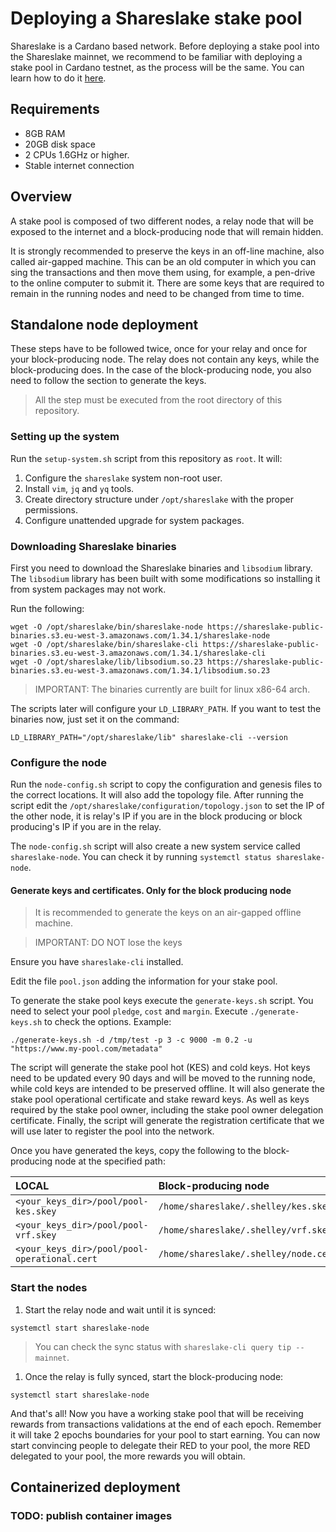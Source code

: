 # Deploying a Shareslake stake pool

Shareslake is a Cardano based network. Before deploying a stake pool into the Shareslake mainnet, we recommend to be familiar with deploying a stake pool in Cardano testnet, as the process will be the same. You can learn how to do it [here](https://developers.cardano.org/docs/stake-pool-course/).

## Requirements

- 8GB RAM
- 20GB disk space
- 2 CPUs 1.6GHz or higher.
- Stable internet connection

## Overview

A stake pool is composed of two different nodes, a relay node that will be exposed to the internet and a block-producing node that will remain hidden.

It is strongly recommended to preserve the keys in an off-line machine, also called air-gapped machine. This can be an old computer in which you can sing the transactions and then move them using, for example, a pen-drive to the online computer to submit it.
There are some keys that are required to remain in the running nodes and need to be changed from time to time.

## Standalone node deployment

These steps have to be followed twice, once for your relay and once for your block-producing node.
The relay does not contain any keys, while the block-producing does. In the case of the block-producing node, you also need to follow the section to generate the keys.

> All the step must be executed from the root directory of this repository.

### Setting up the system

Run the `setup-system.sh` script from this repository as `root`. It will:

1. Configure the `shareslake` system non-root user.
1. Install `vim`, `jq` and `yq` tools.
1. Create directory structure under `/opt/shareslake` with the proper permissions.
1. Configure unattended upgrade for system packages.

### Downloading Shareslake binaries

First you need to download the Shareslake binaries and `libsodium` library. The `libsodium` library has been built with some modifications so installing it from system packages may not work.

Run the following:

```console
wget -O /opt/shareslake/bin/shareslake-node https://shareslake-public-binaries.s3.eu-west-3.amazonaws.com/1.34.1/shareslake-node
wget -O /opt/shareslake/bin/shareslake-cli https://shareslake-public-binaries.s3.eu-west-3.amazonaws.com/1.34.1/shareslake-cli
wget -O /opt/shareslake/lib/libsodium.so.23 https://shareslake-public-binaries.s3.eu-west-3.amazonaws.com/1.34.1/libsodium.so.23
```

> IMPORTANT: The binaries currently are built for linux x86-64 arch.

The scripts later will configure your `LD_LIBRARY_PATH`. If you want to test the binaries now, just set it on the command:

```console
LD_LIBRARY_PATH="/opt/shareslake/lib" shareslake-cli --version
```

### Configure the node

Run the `node-config.sh` script to copy the configuration and genesis files to the correct locations.
It will also add the topology file. After running the script edit the `/opt/shareslake/configuration/topology.json` to set the IP of the other node, it is relay's IP if you are in the block producing or block producing's IP if you are in the relay.

The `node-config.sh` script will also create a new system service called `shareslake-node`. You can check it by running `systemctl status shareslake-node`.

#### Generate keys and certificates. Only for the block producing node

> It is recommended to generate the keys on an air-gapped offline machine.

> IMPORTANT: DO NOT lose the keys

Ensure you have `shareslake-cli` installed.

Edit the file `pool.json` adding the information for your stake pool.

To generate the stake pool keys execute the `generate-keys.sh` script. You need to select your pool `pledge`, `cost` and `margin`.
Execute `./generate-keys.sh` to check the options. Example:

```
./generate-keys.sh -d /tmp/test -p 3 -c 9000 -m 0.2 -u "https://www.my-pool.com/metadata"
```

The script will generate the stake pool hot (KES) and cold keys.
Hot keys need to be updated every 90 days and will be moved to the running node, while cold keys are intended to be preserved offline.
It will also generate the stake pool operational certificate and stake reward keys. As well as keys required by the stake pool owner, including the stake pool owner delegation certificate.
Finally, the script will generate the registration certificate that we will use later to register the pool into the network.

Once you have generated the keys, copy the following to the block-producing node at the specified path:

| LOCAL                                        | Block-producing node                  |
|:---------------------------------------------|:--------------------------------------|
| `<your_keys_dir>/pool/pool-kes.skey`         | `/home/shareslake/.shelley/kes.skey`  |
| `<your_keys_dir>/pool/pool-vrf.skey`         | `/home/shareslake/.shelley/vrf.skey`  |
| `<your_keys_dir>/pool/pool-operational.cert` | `/home/shareslake/.shelley/node.cert` |

### Start the nodes

1. Start the relay node and wait until it is synced:

```console
systemctl start shareslake-node
```

> You can check the sync status with `shareslake-cli query tip --mainnet`.

1. Once the relay is fully synced, start the block-producing node:

```console
systemctl start shareslake-node
```

And that's all! Now you have a working stake pool that will be receiving rewards from transactions validations at the end of each epoch.
Remember it will take 2 epochs boundaries for your pool to start earning.
You can now start convincing people to delegate their RED to your pool, the more RED delegated to your pool, the more rewards you will obtain.

## Containerized deployment

### TODO: publish container images

